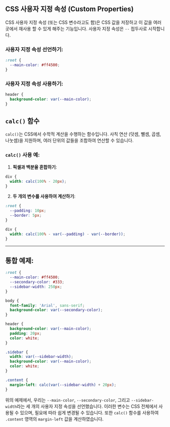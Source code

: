 ## CSS 사용자 지정 속성 (Custom Properties)

CSS 사용자 지정 속성 (또는 CSS 변수라고도 함)은 CSS 값을 저장하고 이 값을 여러 곳에서 재사용 할 수 있게 해주는 기능입니다. 사용자 지정 속성은 `--` 접두사로 시작합니다.

### 사용자 지정 속성 선언하기:
```css
:root {
  --main-color: #ff4500;
}
```

### 사용자 지정 속성 사용하기:
```css
header {
  background-color: var(--main-color);
}
```

## `calc()` 함수

`calc()`는 CSS에서 수학적 계산을 수행하는 함수입니다. 사칙 연산 (덧셈, 뺄셈, 곱셈, 나눗셈)을 지원하며, 여러 단위의 값들을 조합하여 연산할 수 있습니다.

### `calc()` 사용 예:

1. **픽셀과 백분율 혼합하기**:
```css
div {
  width: calc(100% - 20px);
}
```

2. **두 개의 변수를 사용하여 계산하기**:
```css
:root {
  --padding: 10px;
  --border: 5px;
}

div {
  width: calc(100% - var(--padding) - var(--border));
}
```

---

## 통합 예제:

```css
:root {
  --main-color: #ff4500;
  --secondary-color: #333;
  --sidebar-width: 250px;
}

body {
  font-family: 'Arial', sans-serif;
  background-color: var(--secondary-color);
}

header {
  background-color: var(--main-color);
  padding: 20px;
  color: white;
}

.sidebar {
  width: var(--sidebar-width);
  background-color: var(--main-color);
  color: white;
}

.content {
  margin-left: calc(var(--sidebar-width) + 20px);
}
```

위의 예제에서, 우리는 `--main-color`, `--secondary-color`, 그리고 `--sidebar-width`라는 세 개의 사용자 지정 속성을 선언했습니다. 이러한 변수는 CSS 전체에서 사용될 수 있으며, 필요에 따라 쉽게 변경될 수 있습니다. 또한 `calc()` 함수를 사용하여 `.content` 영역의 `margin-left` 값을 계산하였습니다.
